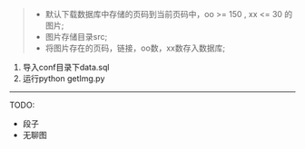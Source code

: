 > - 默认下载数据库中存储的页码到当前页码中，oo >= 150 , xx <= 30 的图片;
> - 图片存储目录src;
> - 将图片存在的页码，链接，oo数，xx数存入数据库;

1. 导入conf目录下data.sql
2. 运行python getImg.py

---
TODO:
- 段子
- 无聊图
